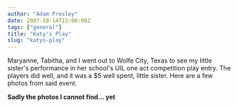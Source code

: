```yaml
---
author: "Adam Presley"
date: 2007-10-14T15:00:00Z
tags: ["general"]
title: "Katy's Play"
slug: "katys-play"
---
```


Maryanne, Tabitha, and I went out to Wolfe City, Texas to see my little
sister's performance in her school's UIL one act competition play entry.
The players did well, and it was a $5 well spent, little sister. Here
are a few photos from said event.

**Sadly the photos I cannot find... yet**
